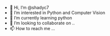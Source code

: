 - 👋 Hi, I’m @shadyc7
- 👀 I’m interested in Python and Computer Vision
- 🌱 I’m currently learning python
- 💞️ I’m looking to collaborate on ..
- 📫 How to reach me ...

<!---
shadyc7/shadyc7 is a ✨ special ✨ repository because its `README.md` (this file) appears on your GitHub profile.
You can click the Preview link to take a look at your changes.
--->

